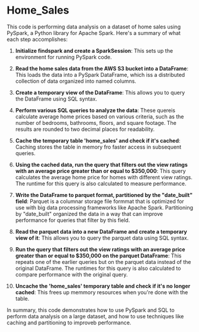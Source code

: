 # Home_Sales

This code is performing data analysis on a dataset of home sales using PySpark, a Python library for Apache Spark. Here's a summary of what each step accomplishes:

1. **Initialize findspark and create a SparkSession**: This sets up the environment for running PySpark code.

2. **Read the home sales data from the AWS S3 bucket into a DataFrame**: This loads the data into a PySpark DataFrame, which iss a distributed collection of data organized into named columns.

3. **Create a temporary view of the DataFrame**: This allows you to query the DataFrame using SQL syntax.

4. **Perform various SQL queries to analyze the data**: These quereis calculate average home prices based on various criteria, such as the number of bedrooms, bathrooms, floors, and square footage. The results are rounded to two decimal places for readability.

5. **Cache the temporary table 'home_sales' and check if it's cached**: Caching stores the table in memory fro faster access in subsequent queries.

6. **Using the cached data, run the query that filters out the view ratings with an average price greater than or equal to $350,000**: This query calculates the average home price for homes with different view ratings. The runtime for this query is also calculated to measure performance.

7. **Write the DataFrame to parquet format, partitioned by the "date_built" field**: Parquet is a columnar storage file formmat that is optimized for use with big data processing frameworks like Apache Spark. Partitioning by "date_built" organized the data in a way that can improve performance for queries that filter by this field.

8. **Read the parquet data into a new DataFrame and create a temporary view of it**: This allows you to query the parquet data using SQL syntax.

9. **Run the query that filters out the view ratings with an average price greater than or equal to $350,000 on the parquet DataFrame**: This repeats one of the earlier queries but on the parquet data instead of the original DataFrame. The runtimes for this query is also calculated to compare performance with the original query.

10. **Uncache the 'home_sales' temporary table and check if it's no longer cached**: This frees up memmory resources when you're done with the table.

In summary, this code demonstrates how to use PySpark and SQL to perform data analysis on a large dataset, and how to use techniques like caching and partitioning to improveb performance.
